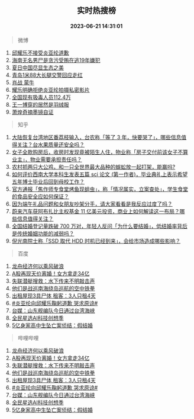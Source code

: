 <div align="center"><h2>实时热搜榜</h2><h4>2023-06-21 14:31:01</h4></div>

> 微博  

1. [邱耀乐不接受炎亚纶道歉](https://s.weibo.com/weibo?q=%23%E9%82%B1%E8%80%80%E4%B9%90%E4%B8%8D%E6%8E%A5%E5%8F%97%E7%82%8E%E4%BA%9A%E7%BA%B6%E9%81%93%E6%AD%89%23&t=31&band_rank=1&Refer=top)<br />
2. [海南无名男尸是贪污受贿在逃19年嫌犯](https://s.weibo.com/weibo?q=%23%E6%B5%B7%E5%8D%97%E6%97%A0%E5%90%8D%E7%94%B7%E5%B0%B8%E6%98%AF%E8%B4%AA%E6%B1%A1%E5%8F%97%E8%B4%BF%E5%9C%A8%E9%80%8319%E5%B9%B4%E5%AB%8C%E7%8A%AF%23&t=31&band_rank=2&Refer=top)<br />
3. [夏日中国尽显生态之美](https://s.weibo.com/weibo?q=%23%E5%A4%8F%E6%97%A5%E4%B8%AD%E5%9B%BD%E5%B0%BD%E6%98%BE%E7%94%9F%E6%80%81%E4%B9%8B%E7%BE%8E%23&t=31&band_rank=3&Refer=top)<br />
4. [青岛1米88大长腿交警回应走红](https://s.weibo.com/weibo?q=%23%E9%9D%92%E5%B2%9B1%E7%B1%B388%E5%A4%A7%E9%95%BF%E8%85%BF%E4%BA%A4%E8%AD%A6%E5%9B%9E%E5%BA%94%E8%B5%B0%E7%BA%A2%23&t=31&band_rank=4&Refer=top)<br />
5. [肖战 蒙牛](https://s.weibo.com/weibo?q=%E8%82%96%E6%88%98%20%E8%92%99%E7%89%9B&t=31&band_rank=5&Refer=top)<br />
6. [耀乐明确拒绝炎亚纶拍摄私密影片](https://s.weibo.com/weibo?q=%23%E8%80%80%E4%B9%90%E6%98%8E%E7%A1%AE%E6%8B%92%E7%BB%9D%E7%82%8E%E4%BA%9A%E7%BA%B6%E6%8B%8D%E6%91%84%E7%A7%81%E5%AF%86%E5%BD%B1%E7%89%87%23&t=31&band_rank=6&Refer=top)<br />
7. [全国现有吸毒人员112.4万](https://s.weibo.com/weibo?q=%23%E5%85%A8%E5%9B%BD%E7%8E%B0%E6%9C%89%E5%90%B8%E6%AF%92%E4%BA%BA%E5%91%98112.4%E4%B8%87%23&t=31&band_rank=7&Refer=top)<br />
8. [王一博穿的居然是羽绒服](https://s.weibo.com/weibo?q=%23%E7%8E%8B%E4%B8%80%E5%8D%9A%E7%A9%BF%E7%9A%84%E5%B1%85%E7%84%B6%E6%98%AF%E7%BE%BD%E7%BB%92%E6%9C%8D%23&t=31&band_rank=8&Refer=top)<br />
9. [萧煌奇摘墨镜自证](https://s.weibo.com/weibo?q=%23%E8%90%A7%E7%85%8C%E5%A5%87%E6%91%98%E5%A2%A8%E9%95%9C%E8%87%AA%E8%AF%81%23&t=31&band_rank=9&Refer=top)<br />

> 知乎  

1. [大陆恢复台湾地区番荔枝输入，台农称「等了 3 年，快要哭了」，哪些信息值得关注？台水果质量还安全吗？](https://www.zhihu.com/question/607719193)<br />
2. [女子全款购房后，收房时发现竟被陌生人住，物业称「房子交付前该女子不算业主」，物业需要承担责任吗？](https://www.zhihu.com/question/501548894)<br />
3. [农村抓两只大公鸡，和一只全世界最大品种的蜈蚣放一起打架，能赢吗?](https://www.zhihu.com/question/606826582)<br />
4. [如何评价西南大学本科生发表五篇 sci 论文 (第一作者)，毕业典礼上表示希望五年博士毕业后回到母校工作？](https://www.zhihu.com/question/607703486)<br />
5. [官方通报「焦作师专食堂烤鱼现蛆虫」，称「情况属实，立案查处」，学生食堂的食品安全应如何保证？](https://www.zhihu.com/question/607780351)<br />
6. [因为端午礼品问题和女朋友吵架分手，请大家看看是我反应过度了吗？](https://www.zhihu.com/question/607441090)<br />
7. [蔚来汽车获阿布扎比主权基金 11 亿美元投资，商业上如何解读这一布局？哪些信息值得关注？](https://www.zhihu.com/question/607716316)<br />
8. [全国结婚登记量跌破 700 万对，年轻人反问「为什么要结婚」，低结婚率背后是传统婚姻功能的减弱吗？](https://www.zhihu.com/question/607794507)<br />
9. [倪光南院士称「SSD 取代 HDD 时机已经到来」，会给市场造成哪些影响？](https://www.zhihu.com/question/607126650)<br />

> 百度  

1. [龙舟经济何以乘风破浪](https://www.baidu.com/s?wd=%E9%BE%99%E8%88%9F%E7%BB%8F%E6%B5%8E%E4%BD%95%E4%BB%A5%E4%B9%98%E9%A3%8E%E7%A0%B4%E6%B5%AA&sa=fyb_news&rsv_dl=fyb_news)<br />
2. [A股再现天价离婚！女方拿走34亿](https://www.baidu.com/s?wd=A%E8%82%A1%E5%86%8D%E7%8E%B0%E5%A4%A9%E4%BB%B7%E7%A6%BB%E5%A9%9A%EF%BC%81%E5%A5%B3%E6%96%B9%E6%8B%BF%E8%B5%B034%E4%BA%BF&sa=fyb_news&rsv_dl=fyb_news)<br />
3. [失联潜艇搜救：水下传来不明敲击声](https://www.baidu.com/s?wd=%E5%A4%B1%E8%81%94%E6%BD%9C%E8%89%87%E6%90%9C%E6%95%91%EF%BC%9A%E6%B0%B4%E4%B8%8B%E4%BC%A0%E6%9D%A5%E4%B8%8D%E6%98%8E%E6%95%B2%E5%87%BB%E5%A3%B0&sa=fyb_news&rsv_dl=fyb_news)<br />
4. [他们是战巡南海绕岛巡航的空中铁拳](https://www.baidu.com/s?wd=%E4%BB%96%E4%BB%AC%E6%98%AF%E6%88%98%E5%B7%A1%E5%8D%97%E6%B5%B7%E7%BB%95%E5%B2%9B%E5%B7%A1%E8%88%AA%E7%9A%84%E7%A9%BA%E4%B8%AD%E9%93%81%E6%8B%B3&sa=fyb_news&rsv_dl=fyb_news)<br />
5. [出租屋现3具尸体 租客：3人只租4天](https://www.baidu.com/s?wd=%E5%87%BA%E7%A7%9F%E5%B1%8B%E7%8E%B03%E5%85%B7%E5%B0%B8%E4%BD%93+%E7%A7%9F%E5%AE%A2%EF%BC%9A3%E4%BA%BA%E5%8F%AA%E7%A7%9F4%E5%A4%A9&sa=fyb_news&rsv_dl=fyb_news)<br />
6. [#炎亚纶向邱耀乐鞠躬道歉 哭求原谅#](https://www.baidu.com/s?wd=%E7%82%8E%E4%BA%9A%E7%BA%B6%E5%90%91%E9%82%B1%E8%80%80%E4%B9%90%E9%9E%A0%E8%BA%AC%E9%81%93%E6%AD%89+%E7%97%9B%E5%93%AD%E6%B1%82%E5%8E%9F%E8%B0%85&sa=fyb_news&rsv_dl=fyb_news)<br />
7. [台媒：山东舰编队今日通过台湾海峡](https://www.baidu.com/s?wd=%E5%8F%B0%E5%AA%92%EF%BC%9A%E5%B1%B1%E4%B8%9C%E8%88%B0%E7%BC%96%E9%98%9F%E4%BB%8A%E6%97%A5%E9%80%9A%E8%BF%87%E5%8F%B0%E6%B9%BE%E6%B5%B7%E5%B3%A1&sa=fyb_news&rsv_dl=fyb_news)<br />
8. [全民星选AI科技创想季](https://www.baidu.com/s?wd=%E5%85%A8%E6%B0%91%E6%98%9F%E9%80%89AI%E7%A7%91%E6%8A%80%E5%88%9B%E6%83%B3%E5%AD%A3&sa=fyb_news&rsv_dl=fyb_news)<br />
9. [5亿身家高中生坠亡案侦结：假结婚](https://www.baidu.com/s?wd=5%E4%BA%BF%E8%BA%AB%E5%AE%B6%E9%AB%98%E4%B8%AD%E7%94%9F%E5%9D%A0%E4%BA%A1%E6%A1%88%E4%BE%A6%E7%BB%93%EF%BC%9A%E5%81%87%E7%BB%93%E5%A9%9A&sa=fyb_news&rsv_dl=fyb_news)<br />

> 哔哩哔哩  

1. [龙舟经济何以乘风破浪](https://www.baidu.com/s?wd=%E9%BE%99%E8%88%9F%E7%BB%8F%E6%B5%8E%E4%BD%95%E4%BB%A5%E4%B9%98%E9%A3%8E%E7%A0%B4%E6%B5%AA&sa=fyb_news&rsv_dl=fyb_news)<br />
2. [A股再现天价离婚！女方拿走34亿](https://www.baidu.com/s?wd=A%E8%82%A1%E5%86%8D%E7%8E%B0%E5%A4%A9%E4%BB%B7%E7%A6%BB%E5%A9%9A%EF%BC%81%E5%A5%B3%E6%96%B9%E6%8B%BF%E8%B5%B034%E4%BA%BF&sa=fyb_news&rsv_dl=fyb_news)<br />
3. [失联潜艇搜救：水下传来不明敲击声](https://www.baidu.com/s?wd=%E5%A4%B1%E8%81%94%E6%BD%9C%E8%89%87%E6%90%9C%E6%95%91%EF%BC%9A%E6%B0%B4%E4%B8%8B%E4%BC%A0%E6%9D%A5%E4%B8%8D%E6%98%8E%E6%95%B2%E5%87%BB%E5%A3%B0&sa=fyb_news&rsv_dl=fyb_news)<br />
4. [他们是战巡南海绕岛巡航的空中铁拳](https://www.baidu.com/s?wd=%E4%BB%96%E4%BB%AC%E6%98%AF%E6%88%98%E5%B7%A1%E5%8D%97%E6%B5%B7%E7%BB%95%E5%B2%9B%E5%B7%A1%E8%88%AA%E7%9A%84%E7%A9%BA%E4%B8%AD%E9%93%81%E6%8B%B3&sa=fyb_news&rsv_dl=fyb_news)<br />
5. [出租屋现3具尸体 租客：3人只租4天](https://www.baidu.com/s?wd=%E5%87%BA%E7%A7%9F%E5%B1%8B%E7%8E%B03%E5%85%B7%E5%B0%B8%E4%BD%93+%E7%A7%9F%E5%AE%A2%EF%BC%9A3%E4%BA%BA%E5%8F%AA%E7%A7%9F4%E5%A4%A9&sa=fyb_news&rsv_dl=fyb_news)<br />
6. [#炎亚纶向邱耀乐鞠躬道歉 哭求原谅#](https://www.baidu.com/s?wd=%E7%82%8E%E4%BA%9A%E7%BA%B6%E5%90%91%E9%82%B1%E8%80%80%E4%B9%90%E9%9E%A0%E8%BA%AC%E9%81%93%E6%AD%89+%E7%97%9B%E5%93%AD%E6%B1%82%E5%8E%9F%E8%B0%85&sa=fyb_news&rsv_dl=fyb_news)<br />
7. [台媒：山东舰编队今日通过台湾海峡](https://www.baidu.com/s?wd=%E5%8F%B0%E5%AA%92%EF%BC%9A%E5%B1%B1%E4%B8%9C%E8%88%B0%E7%BC%96%E9%98%9F%E4%BB%8A%E6%97%A5%E9%80%9A%E8%BF%87%E5%8F%B0%E6%B9%BE%E6%B5%B7%E5%B3%A1&sa=fyb_news&rsv_dl=fyb_news)<br />
8. [全民星选AI科技创想季](https://www.baidu.com/s?wd=%E5%85%A8%E6%B0%91%E6%98%9F%E9%80%89AI%E7%A7%91%E6%8A%80%E5%88%9B%E6%83%B3%E5%AD%A3&sa=fyb_news&rsv_dl=fyb_news)<br />
9. [5亿身家高中生坠亡案侦结：假结婚](https://www.baidu.com/s?wd=5%E4%BA%BF%E8%BA%AB%E5%AE%B6%E9%AB%98%E4%B8%AD%E7%94%9F%E5%9D%A0%E4%BA%A1%E6%A1%88%E4%BE%A6%E7%BB%93%EF%BC%9A%E5%81%87%E7%BB%93%E5%A9%9A&sa=fyb_news&rsv_dl=fyb_news)<br />
